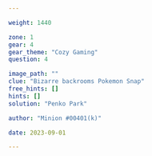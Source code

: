 ```yaml
---

weight: 1440

zone: 1
gear: 4
gear_theme: "Cozy Gaming"
question: 4

image_path: ""
clue: "Bizarre backrooms Pokemon Snap"
free_hints: []
hints: []
solution: "Penko Park"

author: "Minion #00401(k)"

date: 2023-09-01

---
```


